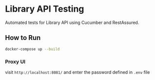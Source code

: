 # Library API Testing

Automated tests for Library API using Cucumber and RestAssured.

## How to Run

```sh
docker-compose up --build
```

### Proxy UI
visit `http://localhost:8081/` and enter the password defined in `.env` file